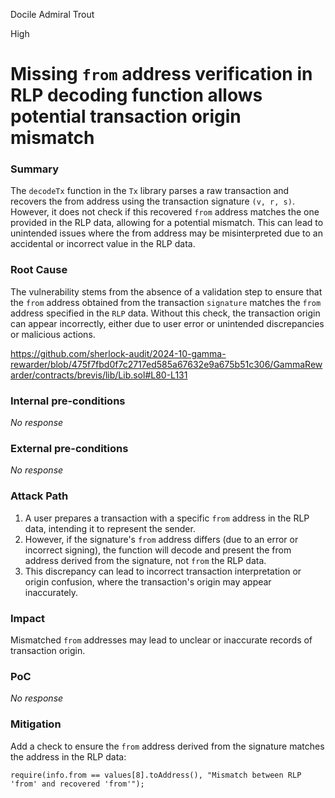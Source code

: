 Docile Admiral Trout

High

# Missing `from` address verification in RLP decoding function allows potential transaction origin mismatch

### Summary

The `decodeTx` function in the `Tx` library parses a raw transaction and recovers the from address using the transaction signature `(v, r, s)`. However, it does not check if this recovered `from` address matches the one provided in the RLP data, allowing for a potential mismatch. This can lead to unintended issues where the from address may be misinterpreted due to an accidental or incorrect value in the RLP data.

### Root Cause

The vulnerability stems from the absence of a validation step to ensure that the `from` address obtained from the transaction `signature` matches the `from` address specified in the `RLP` data. Without this check, the transaction origin can appear incorrectly, either due to user error or unintended discrepancies or malicious actions.

https://github.com/sherlock-audit/2024-10-gamma-rewarder/blob/475f7fbd0f7c2717ed585a67632e9a675b51c306/GammaRewarder/contracts/brevis/lib/Lib.sol#L80-L131

### Internal pre-conditions

_No response_

### External pre-conditions

_No response_

### Attack Path

1. A user prepares a transaction with a specific `from` address in the RLP data, intending it to represent the sender.
2. However, if the signature's `from` address differs (due to an error or incorrect signing), the function will decode and present the from address derived from the signature, not `from` the RLP data.
3. This discrepancy can lead to incorrect transaction interpretation or origin confusion, where the transaction's origin may appear inaccurately.

### Impact

Mismatched `from` addresses may lead to unclear or inaccurate records of transaction origin.

### PoC

_No response_

### Mitigation

Add a check to ensure the `from` address derived from the signature matches the address in the RLP data:

```solidity
require(info.from == values[8].toAddress(), "Mismatch between RLP 'from' and recovered 'from'");
```